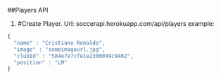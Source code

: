 ##Players API

1. #Create Player. Url: soccerapi.herokuapp.com/api/players
example: 
```javascript
{
  "name" : "Cristiano Ronaldo",
  "image" : "someimageurl.jpg",
  "clubId" : "584e7e7cfe1e2300049c9462",
  "position" : "LM"
}
